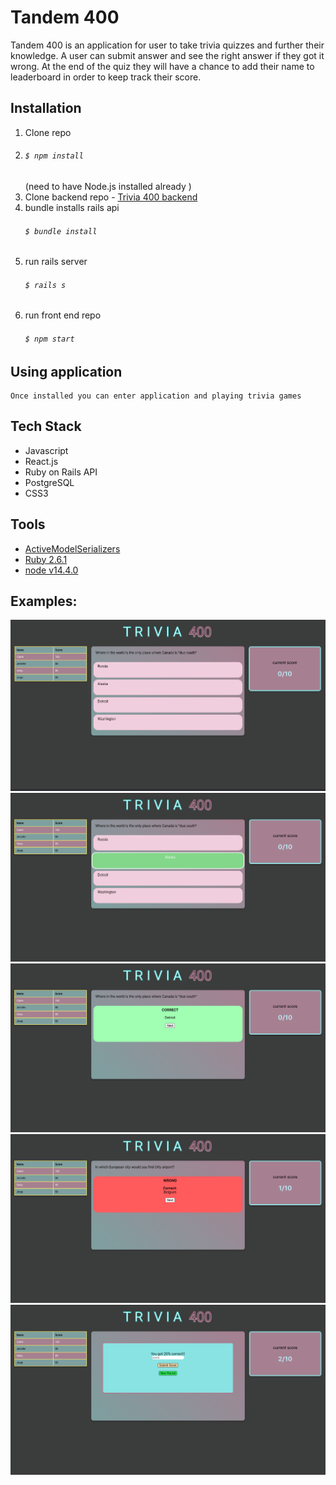 
# Tandem 400

Tandem 400 is an application for user to take trivia quizzes and further their knowledge. A user can submit answer and see the right answer if they got it wrong. At the end of the quiz they will have a chance to add their name to leaderboard in order to keep track their score. 


## Installation

1. Clone repo
2. ###### `$ npm install`
     (need to have Node.js installed already )
3. Clone backend repo - [Trivia 400 backend](https://github.com/guillenjs/trivia-app-backend)
4. bundle installs rails api 
    ###### `$ bundle install`
4. run rails server 
    ###### `$ rails s`
5. run front end repo 
    ###### `$ npm start`

## Using application

    Once installed you can enter application and playing trivia games


## Tech Stack    
- Javascript
- React.js 
- Ruby on Rails API
- PostgreSQL
- CSS3


## Tools
 - [ActiveModelSerializers](https://github.com/rails-api/active_model_serializers)
 - [Ruby 2.6.1](https://www.ruby-lang.org/en/news/2019/01/30/ruby-2-6-1-released/)
 - [node v14.4.0](https://nodejs.org/en/blog/release/v14.4.0/)

 ## Examples:
![Image 1](public/trivia-1.png)
![Image 2](public/trivia-2.png)
![Image 3](public/trivia-3.png)
![Image 4](public/trivia-4.png)
![Image 5](public/trivia-5.png)
